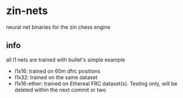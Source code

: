 # zin-nets
neural net binaries for the zin chess engine

## info
all l1 nets are trained with bullet's simple example
- l1x16: trained on 60m dfrc positions
- l1x32: trained on the same dataset
- l1x16-ether: trained on Ethereal FRC dataset(s). Testing only, will be deleted within the next commit or two
